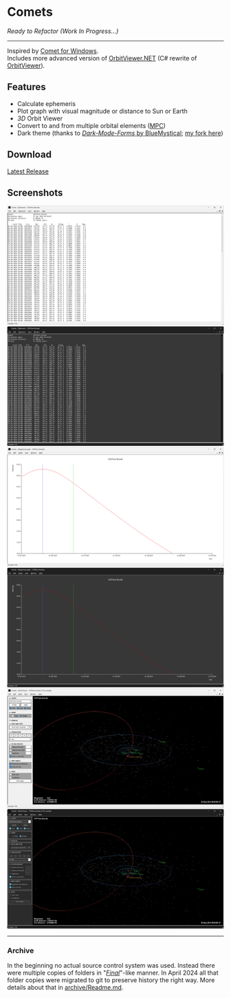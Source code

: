 
# Comets

*Ready to Refactor (Work In Progress...)*

---

Inspired by [Comet for Windows](http://www.aerith.net/project/comet.html).  
Includes more advanced version of [OrbitViewer.NET](https://github.com/jurakovic/OrbitViewer.NET) (C# rewrite of [OrbitViewer](https://www.astroarts.co.jp/products/orbitviewer/index.html)).  


## Features

- Calculate ephemeris
- Plot graph with visual magnitude or distance to Sun or Earth
- *3D* Orbit Viewer
- Convert to and from multiple orbital elements ([MPC](https://minorplanetcenter.net/iau/Ephemerides/SoftwareEls.html))
- Dark theme (thanks to [*Dark-Mode-Forms* by BlueMystical](https://github.com/BlueMystical/Dark-Mode-Forms); [my fork here](https://github.com/jurakovic/Dark-Mode-Forms))


## Download

[Latest Release](https://github.com/jurakovic/Comets/releases/latest)


## Screenshots

![Ephemeris](img/ephemeris.png)
![Ephemeris_dark](img/ephemeris_dark.png)
![Graph](img/graph.png)
![Graph_dark](img/graph_dark.png)
![Orbit](img/orbit.png)
![Orbit_dark](img/orbit_dark.png)


---

### Archive

In the beginning no actual source control system was used. Instead there were multiple copies of folders in "[*Final*](https://phdcomics.com/comics/archive.php?comicid=1531)"-like manner. In April 2024 all that folder copies were migrated to git to preserve history the right way. More details about that in [archive/Readme.md](https://github.com/jurakovic/Comets/blob/archive/readme/Readme.md).  
